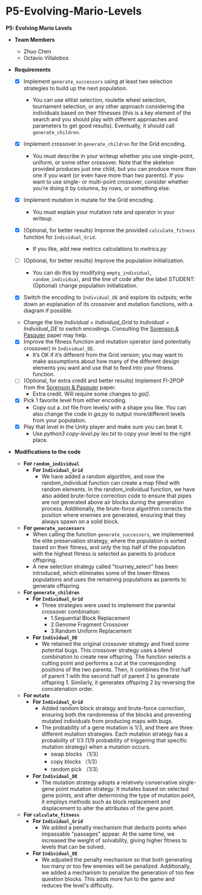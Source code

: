 # P5-Evolving-Mario-Levels
**P5: Evolving Mario Levels**  
- **Team Members**  
  - Zhuo Chen  
  - Octavio Villalobos

- **Requirements**
  - [X] Implement `generate_successors` using at least two selection strategies to build up the next population.  
      - You can use elitist selection, roulette wheel selection, tournament selection, or any other approach considering the individuals based on their fitnesses (this is a key element of the search and you should play with different approaches and parameters to get good results). Eventually, it should call `generate_children`.  
  - [x] Implement crossover in `generate_children` for the Grid encoding.  
    - You must describe in your writeup whether you use single-point, uniform, or some other crossover. Note that the skeleton provided produces just one child, but you can produce more than one if you want (or even have more than two parents). If you want to use single- or multi-point crossover, consider whether you’re doing it by columns, by rows, or something else.
 
  - [x] Implement mutation in mutate for the Grid encoding.  
    - You must explain your mutation rate and operator in your writeup.
 
  - [x] (Optional, for better results) Improve the provided `calculate_fitness` function for `Individual_Grid`.  
    - If you like, add new metrics calculations to _metrics.py_

  - [ ] (Optional, for better results) Improve the population initialization.  
    - You can do this by modifying `empty_individual`, `random_individual`, and the line of code after the label STUDENT: (Optional) change population initialization.
 
  - [x]  Switch the encoding to `Individual_DE` and explore its outputs; write down an explanation of its crossover and mutation functions, with a diagram if possible.
    - Change the line *Individual = Individual_Grid* to *Individual = Individual_DE* to switch encodings. Consulting the [Sorenson & Pasquier](https://www.researchgate.net/profile/Philippe-Pasquier-2/publication/220867545_Towards_a_Generic_Framework_for_Automated_Video_Game_Level_Creation/links/0912f510ac2bed57d1000000/Towards-a-Generic-Framework-for-Automated-Video-Game-Level-Creation.pdf) paper may help.
 
  - [x] Improve the fitness function and mutation operator (and potentially crossover) in `Individual_DE`.
    - It’s OK if it’s different from the Grid version; you may want to make assumptions about how many of the different design elements you want and use that to feed into your fitness function.
  - [ ] (Optional, for extra credit and better results) Implement FI-2POP from the [Sorenson & Pasquier](https://www.researchgate.net/profile/Philippe-Pasquier-2/publication/220867545_Towards_a_Generic_Framework_for_Automated_Video_Game_Level_Creation/links/0912f510ac2bed57d1000000/Towards-a-Generic-Framework-for-Automated-Video-Game-Level-Creation.pdf) paper.
    - Extra credit. Will require some changes to *ga()*.
  - [x] Pick 1 favorite level from either encoding.
    - Copy out a *.txt* file from levels/ with a shape you like. You can also change the code in *ga.py* to output more/different levels from your population.
  - [x] Play that level in the Unity player and make sure you can beat it.
    - Use *python3* *copy-level.py* *lev.txt* to copy your level to the right place.
- **Modifications to the code**  
   - **For `random_individual`**  
      - **For `Individual_Grid`**  
          - We have added a random algorithm, and now the random_individual function can create a map filled with random elements. In the random_individual function, we have also added brute-force correction code to ensure that pipes are not generated above air blocks during the generation process. Additionally, the brute-force algorithm corrects the position where enemies are generated, ensuring that they always spawn on a solid block.  
   - **For `generate_successors`**  
      - When calling the function `generate_successors`, we implemented the elite preservation strategy, where the population is sorted based on their fitness, and only the top half of the population with the highest fitness is selected as parents to produce offspring.  
      - A new selection strategy called "tourney_select" has been introduced, which eliminates some of the lower-fitness populations and uses the remaining populations as parents to generate offspring.  
   - **For `generate_children`**  
      - **For `Individual_Grid`**  
        - Three strategies were used to implement the parental crossover combination:  
          - 1.Sequential Block Replacement  
          - 2.Genome Fragment Crossover  
          - 3.Random Uniform Replacement  
     - **For `Individual_DE`**
       - We retained the original crossover strategy and fixed some potential bugs. This crossover strategy uses a blend combination to create new offspring. The function selects a cutting point and performs a cut at the corresponding positions of the two parents. Then, it combines the first half of parent 1 with the second half of parent 2 to generate offspring 1. Similarly, it generates offspring 2 by reversing the concatenation order.  
   - **For `mutate`**  
      - **For `Individual_Grid`**   
        - Added random block strategy and brute-force correction, ensuring both the randomness of the blocks and preventing mutated individuals from producing maps with bugs.
        - The probability of a gene mutation is 1/3, and there are three different mutation strategies. Each mutation strategy has a probability of 1/3 (1/9 probability of triggering that specific mutation strategy) when a mutation occurs.
          - swap blocks （1/3）
          - copy blocks （1/3）
          - random pick （1/3）
      - **For `Individual_DE`**
        - The mutation strategy adopts a relatively conservative single-gene point mutation strategy. It mutates based on selected gene points, and after determining the type of mutation point, it employs methods such as block replacement and displacement to alter the attributes of the gene point.  
   - **For `calculate_fitness`**  
      - **For `Individual_Grid`**   
        - We added a penalty mechanism that deducts points when impassable "passages" appear. At the same time, we increased the weight of solvability, giving higher fitness to levels that can be solved.  
      - **For `Individual_DE`**
        - We adjusted the penalty mechanism so that both generating too many or too few enemies will be penalized. Additionally, we added a mechanism to penalize the generation of too few question blocks. This adds more fun to the game and reduces the level's difficulty.  
